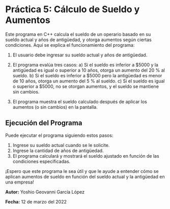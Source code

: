 # Práctica 5: Cálculo de Sueldo y Aumentos

Este programa en C++ calcula el sueldo de un operario basado en su sueldo actual y años de antigüedad, y otorga aumentos según ciertas condiciones. Aquí se explica el funcionamiento del programa:

1. El usuario debe ingresar su sueldo actual y años de antigüedad.

2. El programa evalúa tres casos:
   a) Si el sueldo es inferior a $5000 y la antigüedad es igual o superior a 10 años, otorga un aumento del 20 % al sueldo.
   b) Si el sueldo es inferior a $5000 pero la antigüedad es menor de 10 años, otorga un aumento del 5 % al sueldo.
   c) Si el sueldo es igual o superior a $5000, no se otorgan aumentos, y el sueldo se mantiene sin cambios.

3. El programa muestra el sueldo calculado después de aplicar los aumentos (o sin cambios) en la pantalla.

## Ejecución del Programa

Puede ejecutar el programa siguiendo estos pasos:

1. Ingrese su sueldo actual cuando se le solicite.
2. Ingrese la cantidad de años de antigüedad.
3. El programa calculará y mostrará el sueldo ajustado en función de las condiciones especificadas.

¡Espero que este programa le sea útil y que le ayude a entender cómo se aplican aumentos de sueldo en función del sueldo actual y la antigüedad en una empresa!

**Autor:** Yoshio Geovanni García López

**Fecha:** 12 de marzo del 2022
